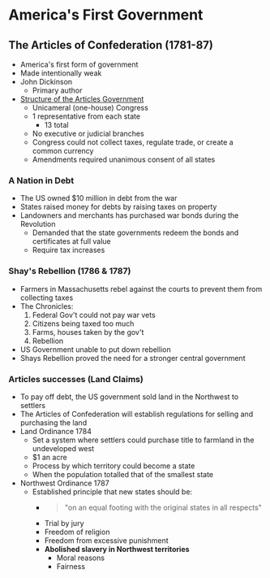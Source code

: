 # America's First Government

## The Articles of Confederation (1781-87)

- America's first form of government
- Made intentionally weak
- John Dickinson
    - Primary author
- <u>Structure of the Articles Government</u>
    - Unicameral (one-house) Congress
    - 1 representative from each state
        - 13 total
    - No executive or judicial branches
    - Congress could not collect taxes, regulate trade, or create a common currency
    - Amendments required unanimous consent of all states

### A Nation in Debt

- The US owned $10 million in debt from the war
- States raised money for debts by raising taxes on property
- Landowners and merchants has purchased war bonds during the Revolution
    - Demanded that the state governments redeem the bonds and certificates at full value
    - Require tax increases

### Shay's Rebellion (1786 & 1787)

- Farmers in Massachusetts rebel against the courts to prevent them from collecting taxes
- The Chronicles:
    1. Federal Gov't could not pay war vets
    2. Citizens being taxed too much
    3. Farms, houses taken by the gov't
    4. Rebellion
- US Government unable to put down rebellion
- Shays Rebellion proved the need for a stronger central government

### Articles successes (Land Claims)

- To pay off debt, the US government sold land in the Northwest to settlers
- The Articles of Confederation will establish regulations for selling and purchasing the land
- Land Ordinance 1784
    - Set a system where settlers could purchase title to farmland in the undeveloped west
    - $1 an acre
    - Process by which territory could become a state
    - When the population totalled that of the smallest state
- Northwest Ordinance 1787
    - Established principle that new states should be:
        - > "on an equal footing with the original states in all respects"
        - Trial by jury
        - Freedom of religion
        - Freedom from excessive punishment
        - **Abolished slavery in Northwest territories**
            - Moral reasons
            - Fairness

